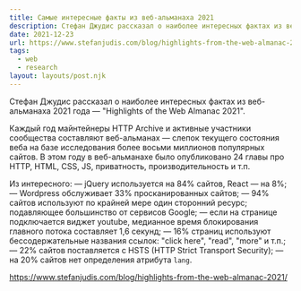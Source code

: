 ```yaml
---
title: Самые интересные факты из веб-альманаха 2021
description: Стефан Джудис рассказал о наиболее интересных фактах из веб-альманаха 2021 года
date: 2021-12-23
url: https://www.stefanjudis.com/blog/highlights-from-the-web-almanac-2021/
tags:
  - web 
  - research
layout: layouts/post.njk
---
```

Стефан Джудис рассказал о наиболее интересных фактах из веб-альманаха 2021 года — "Highlights of the Web Almanac 2021".

Каждый год майнтейнеры HTTP Archive и активные участники сообщества составляют веб-альманах — слепок текущего состояния веба на базе исследования более восьми миллионов популярных сайтов. В этом году в веб-альманахе было опубликовано 24 главы про HTTP, HTML, CSS, JS, приватность, производительность и т.п.

Из интересного:
— jQuery используется на 84% сайтов, React — на 8%;
— Wordpress обслуживает 33% просканированных сайтов;
— 94% сайтов используют по крайней мере один сторонний ресурс; подавляющее большинство от сервисов Google;
— если на странице подключается виджет youtube, медианное время блокирования главного потока составляет 1,6 секунд;
— 16% страниц используют бессодержательные названия ссылок: "click here", "read", "more" и т.п.;
— 22% сайтов поставляется с HSTS (HTTP Strict Transport Security);
— на 20% сайтов нет определения атрибута `lang`.

https://www.stefanjudis.com/blog/highlights-from-the-web-almanac-2021/
